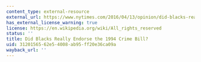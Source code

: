 ```yaml
---
content_type: external-resource
external_url: https://www.nytimes.com/2016/04/13/opinion/did-blacks-really-endorse-the-1994-crime-bill.html
has_external_license_warning: true
license: https://en.wikipedia.org/wiki/All_rights_reserved
status: ''
title: Did Blacks Really Endorse the 1994 Crime Bill?
uid: 31201565-62e5-4008-ab95-ff20e36ca09a
wayback_url: ''
---
```

